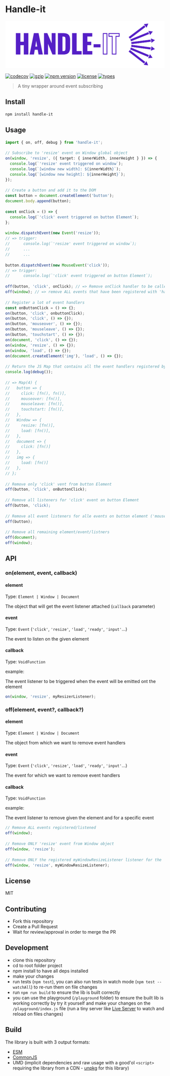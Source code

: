 # Handle-it

![handle-it logo](./image/logo.svg)

[![codecov](https://codecov.io/gh/makavelithadon/handle-it/branch/master/graph/badge.svg?token=MJIA1VRWJY)](https://codecov.io/gh/makavelithadon/handle-it)
[![gzip](https://badgen.net/bundlephobia/minzip/handle-it)](https://badgen.net/bundlephobia/minzip/handle-it)
[![npm version](https://badgen.net/npm/v/handle-it)](https://badgen.net/npm/v/handle-it)
[![license](https://badgen.net/npm/license/handle-it)](https://badgen.net/npm/license/handle-it)
[![types](https://badgen.net/npm/types/handle-it)](https://badgen.net/npm/types/handle-it)

> A tiny wrapper around event subscribing

## Install

```sh
npm install handle-it
```

## Usage

```ts
import { on, off, debug } from 'handle-it';

// Subscribe to 'resize' event on Window global object
on(window, 'resize', ({ target: { innerWidth, innerHeight } }) => {
  console.log(`'resize' event triggered on window`);
  console.log(`[window new width]: ${innerWidth}`);
  console.log(`[window new height]: ${innerHeight}`);
});

// Create a button and add it to the DOM
const button = document.createElement('button');
document.body.append(button);

const onClick = () => {
  console.log(`'click' event triggered on button Element`);
};

window.dispatchEvent(new Event('resize'));
// => trigger:
//      console.log(`'resize' event triggered on window`);
//      ...
//      ...

button.dispatchEvent(new MouseEvent('click'));
// => trigger:
//      console.log(`'click' event triggered on button Element`);

off(button, 'click', onClick); // => Remove onClick handler to be called on futur 'click' events triggered/dispatched on buttonElement
off(window); // => remove ALL events that have been registered with 'handle-it' fro the window global object

// Register a lot of event handlers
const onButtonClick = () => {};
on(button, 'click', onbuttonClick);
on(button, 'click', () => {});
on(button, 'mouseover', () => {});
on(button, 'mouseleave', () => {});
on(button, 'touchstart', () => {});
on(document, 'click', () => {});
on(window, 'resize', () => {});
on(window, 'load', () => {});
on(document.createElement('img'), 'load', () => {});

// Return the JS Map that contains all the event handlers registered by 'handle-it'
console.log(debug());

// => Map(4) {
//   button => {
//     click: [fn(), fn()],
//     mouseover: [fn()],
//     mouseleave: [fn()],
//     touchstart: [fn()],
//   },
//   Window => {
//     resize: [fn()],
//     load: [fn()],
//   },
//   document => {
//     click: [fn()]
//   },
//   img => {
//     load: [fn()]
//   },
// };

// Remove only 'click' vent from button Element
off(button, 'click', onButtonClick);

// Remove all listeners for 'click' event on button Element
off(button, 'click);

// Remove all event listeners for alle events on button element ('mouseover', 'mouseleave' and 'touchstart')
off(button);

// Remove all remaining element/event/listners
off(document);
off(window);
```

## API

### on(element, event, callback)

#### element

Type: `Element | Window | Document`

The object that will get the event listener attached (`callback` parameter)

#### event

Type: `Event` (`'click'`, `'resize'`, `'load'`, `'ready'`, `'input'`...)

The event to listen on the given element

#### callback

Type: `VoidFunction`

example:

The event listener to be triggered when the event will be emitted ont the element

```js
on(window, 'resize', myResizerListener);
```

### off(element, event?, callback?)

#### element

Type: `Element | Window | Document`

The object from which we want to remove event handlers

#### event

Type: `Event` (`'click'`, `'resize'`, `'load'`, `'ready'`, `'input'`...)

The event for which we want to remove event handlers

#### callback

Type: `VoidFunction`

example:

The event listener to remove given the element and for a specific event

```js
// Remove ALL events registered/listened
off(window);

// Remove ONLY 'resize' event from Window object
off(window, 'resize');

// Remove ONLY the registered myWindowResizeListener listener for the 'resize' event on Window object
off(window, 'resize', myWindowResizeListener);
```

## License

MIT

## Contributing

- Fork this repository
- Create a Pull Request
- Wait for review/approval in order to merge the PR

## Development

- clone this repository
- cd to root folder project
- npm install to have all deps installed
- make your changes
- run tests (`npm test`), you can also run tests in watch mode (`npm test --watchAll`) to re-run them on file changes
- run `npm run build` to ensure the lib is built correctly
- you can use the playground (`/playground` folder) to ensure the built lib is working correctly by try it yourself and make your changes on the `/playground/index.js` file (run a tiny server like [Live Server](https://marketplace.visualstudio.com/items?itemName=ritwickdey.LiveServer) to watch and reload on files changes)

## Build

The library is built with 3 output formats:

- [ESM](https://nodejs.org/api/esm.html#modules-ecmascript-modules)
- [CommonJS](https://nodejs.org/api/modules.html#modules-commonjs-modules)
- UMD (implicit dependencies and raw usage with a good'ol `<script>` requiring the library from a CDN - [unpkg](https://unpkg.com/) for this library)
